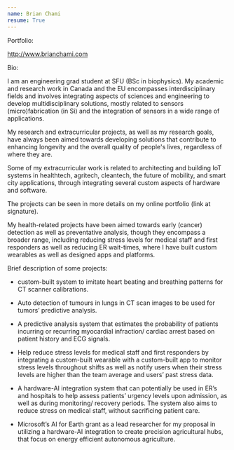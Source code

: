 ```yaml
---
name: Brian Chami
resume: True
---
```


Portfolio:

http://www.brianchami.com

Bio:

I am an engineering grad student at SFU (BSc in biophysics). My academic and research work in Canada and the EU encompasses interdisciplinary fields and involves integrating aspects of sciences and engineering to develop multidisciplinary solutions, mostly related to sensors (micro)fabrication (in Si) and the integration of sensors in a wide range of applications. 

My research and extracurricular projects, as well as my research goals, have always been aimed towards developing solutions that contribute to enhancing longevity and the overall quality of people's lives, regardless of where they are.

 Some of my extracurricular work is related to architecting and building IoT systems in healthtech, agritech, cleantech, the future of mobility, and smart city applications, through integrating several custom aspects of hardware and software. 
 
 The projects can be seen in more details on my online portfolio (link at signature).
 
 My health-related projects have been aimed towards early (cancer) detection as well as preventative analysis, though they encompass a broader range, including reducing stress levels for medical staff and first responders as well as reducing ER wait-times, where I have built custom wearables as well as designed apps and platforms. 
 
 Brief description of some projects:
 
- custom-built system to imitate heart beating and breathing patterns for CT scanner calibrations. 

- Auto detection of tumours in lungs in CT scan images to be used for tumors’ predictive analysis. 

- A predictive analysis system that estimates the probability of patients incurring or recurring myocardial infraction/ cardiac arrest based on patient history and ECG signals.

- Help reduce stress levels for medical staff and first responders by integrating a custom-built wearable with a custom-built app to monitor stress levels throughout shifts as well as notify users when their stress levels are higher than the team average and users’ past stress data. 

- A hardware-AI integration system that can potentially be used in ER’s and hospitals to help assess patients’ urgency levels upon admission, as well as during monitoring/ recovery periods. The system also aims to reduce stress on medical staff, without sacrificing patient care.

- Microsoft’s AI for Earth grant as a lead researcher for my proposal in utilizing a hardware-AI integration to create precision agricultural hubs, that focus on energy efficient autonomous agriculture. 


